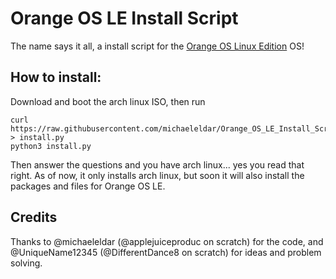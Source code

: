 # Orange OS LE Install Script

The name says it all, a install script for the [Orange OS Linux Edition](https://scratch.mit.edu/discuss/topic/620114/) OS!

## How to install:
Download and boot the arch linux ISO, then run
```
curl https://raw.githubusercontent.com/michaeleldar/Orange_OS_LE_Install_Script/master/script_part_1.py > install.py
python3 install.py
```
Then answer the questions and you have arch linux... yes you read that right. As of now, it only installs arch linux, but soon it will also install the packages and files for Orange OS LE.

## Credits
Thanks to @michaeleldar (@applejuiceproduc on scratch) for the code, and @UniqueName12345 (@DifferentDance8 on scratch) for ideas and problem solving.
